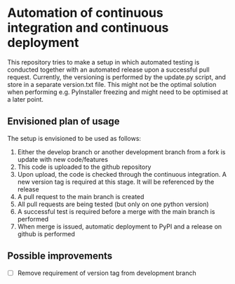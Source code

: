 # Automation of continuous integration and continuous deployment
This repository tries to make a setup in which automated testing is conducted together with an automated release upon a successful pull request. Currently, the versioning is performed by the update.py script, and store in a separate version.txt file. This might not be the optimal solution when performing e.g. PyInstaller freezing and might need to be optimised at a later point.

## Envisioned plan of usage
The setup is envisioned to be used as follows:
1) Either the develop branch or another development branch from a fork is update with new code/features
2) This code is uploaded to the github repository 
3) Upon upload, the code is checked through the continuous integration. A new version tag is required at this stage. It will be referenced by the release
4) A pull request to the main branch is created
5) All pull requests are being tested (but only on one python version)
6) A successful test is required before a merge with the main branch is performed
7) When merge is issued, automatic deployment to PyPI and a release on github is performed

## Possible improvements
- [ ] Remove requirement of version tag from development branch
